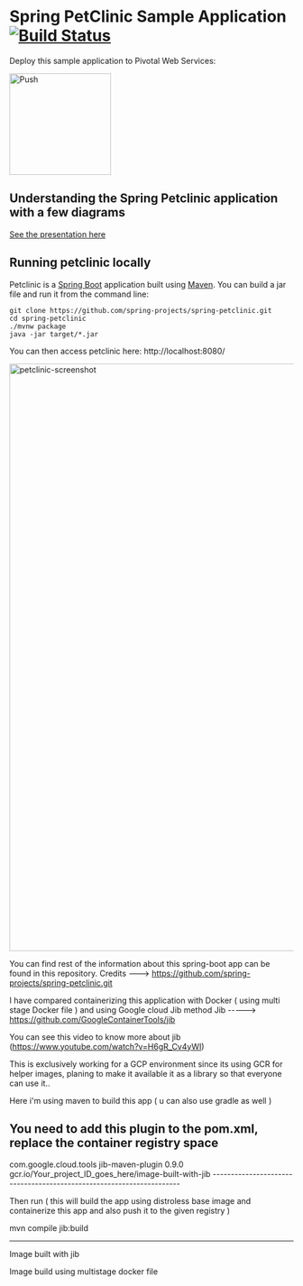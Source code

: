 # Spring PetClinic Sample Application [![Build Status](https://travis-ci.org/spring-projects/spring-petclinic.png?branch=master)](https://travis-ci.org/spring-projects/spring-petclinic/)
Deploy this sample application to Pivotal Web Services:

<a href="https://push-to.cfapps.io?repo=https%3A%2F%2Fgithub.com%2Fspring-projects%2Fspring-petclinic.git">
    <img src="https://push-to.cfapps.io/ui/assets/images/Push-to-Pivotal-Light-with-Shadow.svg" width="180" alt="Push" align="center">
</a>

## Understanding the Spring Petclinic application with a few diagrams
<a href="https://speakerdeck.com/michaelisvy/spring-petclinic-sample-application">See the presentation here</a>

## Running petclinic locally
Petclinic is a [Spring Boot](https://spring.io/guides/gs/spring-boot) application built using [Maven](https://spring.io/guides/gs/maven/). You can build a jar file and run it from the command line:


```
git clone https://github.com/spring-projects/spring-petclinic.git
cd spring-petclinic
./mvnw package
java -jar target/*.jar
```

You can then access petclinic here: http://localhost:8080/

<img width="1042" alt="petclinic-screenshot" src="https://cloud.githubusercontent.com/assets/838318/19727082/2aee6d6c-9b8e-11e6-81fe-e889a5ddfded.png">

You can find rest of the information about this spring-boot app can be found in this repository.
Credits ---> https://github.com/spring-projects/spring-petclinic.git


I have compared containerizing this application with Docker ( using multi stage Docker file ) and using Google cloud Jib method 
Jib -----> https://github.com/GoogleContainerTools/jib

You can see this video to know more about jib (https://www.youtube.com/watch?v=H6gR_Cv4yWI)

This is exclusively working for a GCP environment since its using GCR for helper images, planing to make it available it as a library so that everyone can use it..

Here i'm using maven to build this app ( u can also use gradle as well )

You need to add this plugin to the pom.xml, replace the container registry space
------------------------------------------------------------------------------------

<plugin>
  <groupId>com.google.cloud.tools</groupId>
  <artifactId>jib-maven-plugin</artifactId>
  <version>0.9.0</version>
  <configuration>
    <to>
      <image>gcr.io/Your_project_ID_goes_here/image-built-with-jib</image>
    </to>
  </configuration>
</plugin>
---------------------------------------------------------------------


Then run ( this will build the app using distroless base image and containerize this app and also push it to the given registry )

mvn compile jib:build   


-------------------------------------------------------------------------
Image built with jib 

Image build using multistage docker file
